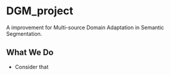 # DGM_project
A improvement for Multi-source Domain Adaptation in Semantic Segmentation.
## What We Do
 - Consider that 
